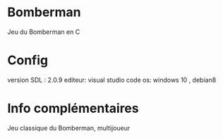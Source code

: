 # Bomberman
Jeu du Bomberman en C

# Config
version SDL : 2.0.9
editeur: visual studio code 
os: windows 10 , debian8

# Info complémentaires
Jeu classique du Bomberman, multijoueur 
